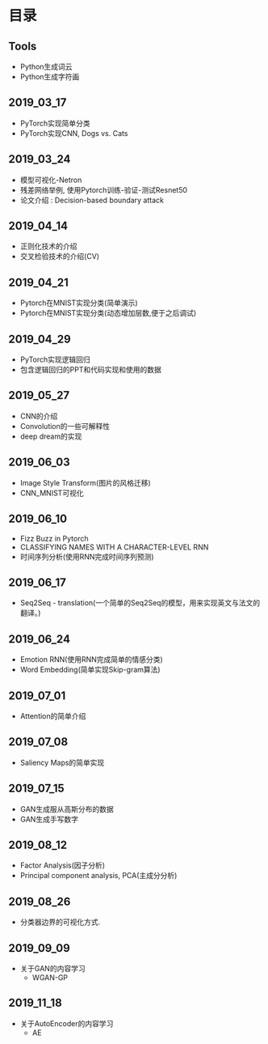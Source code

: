 # 目录

## Tools

- Python生成词云
- Python生成字符画

## 2019_03_17

- PyTorch实现简单分类
- PyTorch实现CNN, Dogs vs. Cats

## 2019_03_24

- 模型可视化-Netron
- 残差网络举例, 使用Pytorch训练-验证-测试Resnet50
- 论文介绍 : Decision-based boundary attack

## 2019_04_14

- 正则化技术的介绍
- 交叉检验技术的介绍(CV)

## 2019_04_21

- Pytorch在MNIST实现分类(简单演示)
- Pytorch在MNIST实现分类(动态增加层数,便于之后调试)

## 2019_04_29

- PyTorch实现逻辑回归
- 包含逻辑回归的PPT和代码实现和使用的数据

## 2019_05_27

- CNN的介绍
- Convolution的一些可解释性
- deep dream的实现


## 2019_06_03

- Image Style Transform(图片的风格迁移)
- CNN_MNIST可视化

## 2019_06_10

- Fizz Buzz in Pytorch
- CLASSIFYING NAMES WITH A CHARACTER-LEVEL RNN
- 时间序列分析(使用RNN完成时间序列预测)

## 2019_06_17

- Seq2Seq - translation(一个简单的Seq2Seq的模型，用来实现英文与法文的翻译。)

## 2019_06_24

- Emotion RNN(使用RNN完成简单的情感分类)
- Word Embedding(简单实现Skip-gram算法)

## 2019_07_01

- Attention的简单介绍


## 2019_07_08

- Saliency Maps的简单实现

## 2019_07_15

- GAN生成服从高斯分布的数据
- GAN生成手写数字


## 2019_08_12

- Factor Analysis(因子分析)
- Principal component analysis, PCA(主成分分析)

## 2019_08_26

- 分类器边界的可视化方式.


## 2019_09_09

- 关于GAN的内容学习
  - WGAN-GP

## 2019_11_18

- 关于AutoEncoder的内容学习
  - AE
